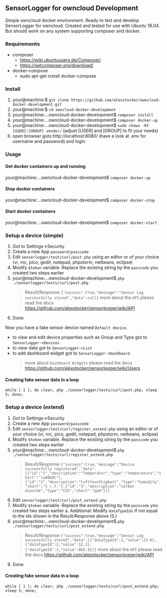 ## SensorLogger for owncloud Development

Simple owncloud docker environment. Ready to test and develop SensorLogger for owncloud.
Created and tested for use with Ubuntu 18.04. But should work on any system supporting composer and docker.

### Requirements
* composer
   * https://wiki.ubuntuusers.de/Composer/
   * https://getcomposer.org/download/ 
* docker-compose
   * sudo apt-get install docker-compose

### Install
1. your@machine:$ `git clone https://github.com/alexstocker/owncloud-docker-development.git`
2. your@machine:$ `cd owncloud-docker-development`
3. your@machine:...owncloud-docker-development$ `composer install`
4. your@machine:...owncloud-docker-development$ `composer docker-up`
5. your@machine:...owncloud-docker-development$ `sudo chown -Rf [USER]:[GROUP] vendor/` (adjust [USER] and [GROUP] to fit your needs)
6. open browser goto http://localhost:8080/ (have a look at .env for username and password) and login

### Usage

#### Get docker containers up and running
your@machine:...owncloud-docker-development$ `composer docker-up`

#### Stop docker containers
your@machine:...owncloud-docker-development$ `composer docker-stop`

#### Start docker containers
your@machine:...owncloud-docker-development$ `composer docker-start`

### Setup a device (simple)
1. Got to Settings->Security
2. Create a new App `password/passcode`
3. Edit `sensorlogger/test/curl/post.php` using an editor or of your choice (vi, mc, pico, gedit, notepad, phpstorm, netbeans, eclipse)
4. Modify `$token` variable. Replace the existing string by the `passcode` you created two steps earlier
5. your@machine:...owncloud-docker-development$ `php ./sensorlogger/tests/curl/post.php`
   > Result/Response `{"success":true,"message":"Sensor Log successfully stored","data":null}`
   > more about the `API` please read the docs https://github.com/alexstocker/sensorlogger/wiki/API
6. Done

Now you have a fake sensor device named `Default device`. 
* to view and edit device properties such as Group and Type got to `SensorLogger->Devices`
* to view data got to `SensorLogger->List`
* to add dashboard widget got to `SensorLogger->Dashboard`
  > more about `Dashboard Widgets` please read the docs https://github.com/alexstocker/sensorlogger/wiki/Users

#### Creating fake sensor data in a loop
`while [ 1 ]; do clear; php ./sensorlogger/tests/curl/post.php; sleep 5; done;`

### Setup a device (extend)
1. Got to Settings->Security
2. Create a new App `password/passcode`
3. Edit `sensorlogger/test/curl/register_extend.php` using an editor or of your choice (vi, mc, pico, gedit, notepad, phpstorm, netbeans, eclipse)
4. Modify `$token` variable. Replace the existing string by the `passcode` you created two steps earlier
5. your@machine:...owncloud-docker-development$ `php ./sensorlogger/tests/curl/register_extend.php`
   > Result/Response `{"success":true,"message":"Device successfully registered","data":[{"id":"1","description":"Temperatur","type":"temperature","short":"\u00b0C"},{"id":"2","description":"Luftfeuchtigkeit","type":"humidity","short":"% r.F."},{"id":"3","description":"Carbon dioxide","type":"CO2","short":"ppm"}]}`
6. Edit `sensorlogger/test/curl/post_extend.php`
7. Modify `$token` variable. Replace the existing string by the `passcode` you created two steps earlier
   a. Additional: Modify `dataTypeIds` if not equal to the ids shown in the Result/Response above (5.)
8. your@machine:...owncloud-docker-development$ `php ./sensorlogger/tests/curl/post_extend.php`
   > Result/Response `{"success":true,"message":"Sensor Log successfully stored","data":[{"dataTypeId":1,"value":23.6},{"dataTypeId":2,"value":12.2},{"dataTypeId":3,"value":865.9}]}`
   > more about the `API` please read the docs https://github.com/alexstocker/sensorlogger/wiki/API
9. Done

#### Creating fake sensor data in a loop
`while [ 1 ]; do clear; php ./sensorlogger/tests/curl/post_extend.php; sleep 5; done;`


